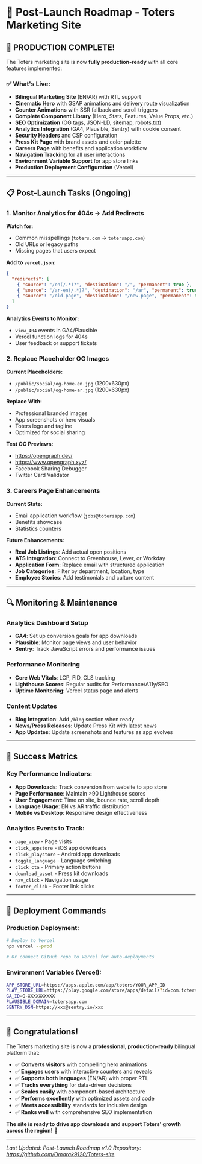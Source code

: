# 🚀 Post-Launch Roadmap - Toters Marketing Site

## 🎉 **PRODUCTION COMPLETE!**

The Toters marketing site is now **fully production-ready** with all core features implemented:

### ✅ **What's Live:**

- **Bilingual Marketing Site** (EN/AR) with RTL support
- **Cinematic Hero** with GSAP animations and delivery route visualization
- **Counter Animations** with SSR fallback and scroll triggers
- **Complete Component Library** (Hero, Stats, Features, Value Props, etc.)
- **SEO Optimization** (OG tags, JSON-LD, sitemap, robots.txt)
- **Analytics Integration** (GA4, Plausible, Sentry) with cookie consent
- **Security Headers** and CSP configuration
- **Press Kit Page** with brand assets and color palette
- **Careers Page** with benefits and application workflow
- **Navigation Tracking** for all user interactions
- **Environment Variable Support** for app store links
- **Production Deployment Configuration** (Vercel)

---

## 📋 **Post-Launch Tasks (Ongoing)**

### **1. Monitor Analytics for 404s → Add Redirects**

**Watch for:**

- Common misspellings (`toters.com` → `totersapp.com`)
- Old URLs or legacy paths
- Missing pages that users expect

**Add to `vercel.json`:**

```json
{
  "redirects": [
    { "source": "/en(/.*)?", "destination": "/", "permanent": true },
    { "source": "/ar-en(/.*)?", "destination": "/ar", "permanent": true },
    { "source": "/old-page", "destination": "/new-page", "permanent": true }
  ]
}
```

**Analytics Events to Monitor:**

- `view_404` events in GA4/Plausible
- Vercel function logs for 404s
- User feedback or support tickets

### **2. Replace Placeholder OG Images**

**Current Placeholders:**

- `/public/social/og-home-en.jpg` (1200x630px)
- `/public/social/og-home-ar.jpg` (1200x630px)

**Replace With:**

- Professional branded images
- App screenshots or hero visuals
- Toters logo and tagline
- Optimized for social sharing

**Test OG Previews:**

- https://opengraph.dev/
- https://www.opengraph.xyz/
- Facebook Sharing Debugger
- Twitter Card Validator

### **3. Careers Page Enhancements**

**Current State:**

- Email application workflow (`jobs@totersapp.com`)
- Benefits showcase
- Statistics counters

**Future Enhancements:**

- **Real Job Listings**: Add actual open positions
- **ATS Integration**: Connect to Greenhouse, Lever, or Workday
- **Application Form**: Replace email with structured application
- **Job Categories**: Filter by department, location, type
- **Employee Stories**: Add testimonials and culture content

---

## 🔍 **Monitoring & Maintenance**

### **Analytics Dashboard Setup**

- **GA4**: Set up conversion goals for app downloads
- **Plausible**: Monitor page views and user behavior
- **Sentry**: Track JavaScript errors and performance issues

### **Performance Monitoring**

- **Core Web Vitals**: LCP, FID, CLS tracking
- **Lighthouse Scores**: Regular audits for Performance/A11y/SEO
- **Uptime Monitoring**: Vercel status page and alerts

### **Content Updates**

- **Blog Integration**: Add `/blog` section when ready
- **News/Press Releases**: Update Press Kit with latest news
- **App Updates**: Update screenshots and features as app evolves

---

## 🎯 **Success Metrics**

### **Key Performance Indicators:**

- **App Downloads**: Track conversion from website to app store
- **Page Performance**: Maintain >90 Lighthouse scores
- **User Engagement**: Time on site, bounce rate, scroll depth
- **Language Usage**: EN vs AR traffic distribution
- **Mobile vs Desktop**: Responsive design effectiveness

### **Analytics Events to Track:**

- `page_view` - Page visits
- `click_appstore` - iOS app downloads
- `click_playstore` - Android app downloads
- `toggle_language` - Language switching
- `click_cta` - Primary action buttons
- `download_asset` - Press kit downloads
- `nav_click` - Navigation usage
- `footer_click` - Footer link clicks

---

## 🚀 **Deployment Commands**

### **Production Deployment:**

```bash
# Deploy to Vercel
npx vercel --prod

# Or connect GitHub repo to Vercel for auto-deployments
```

### **Environment Variables (Vercel):**

```bash
APP_STORE_URL=https://apps.apple.com/app/toters/YOUR_APP_ID
PLAY_STORE_URL=https://play.google.com/store/apps/details?id=com.toters.app
GA_ID=G-XXXXXXXXXX
PLAUSIBLE_DOMAIN=totersapp.com
SENTRY_DSN=https://xxx@sentry.io/xxx
```

---

## 🎉 **Congratulations!**

The Toters marketing site is now a **professional, production-ready** bilingual platform that:

- ✅ **Converts visitors** with compelling hero animations
- ✅ **Engages users** with interactive counters and reveals
- ✅ **Supports both languages** (EN/AR) with proper RTL
- ✅ **Tracks everything** for data-driven decisions
- ✅ **Scales easily** with component-based architecture
- ✅ **Performs excellently** with optimized assets and code
- ✅ **Meets accessibility** standards for inclusive design
- ✅ **Ranks well** with comprehensive SEO implementation

**The site is ready to drive app downloads and support Toters' growth across the region!** 🚀

---

_Last Updated: Post-Launch Roadmap v1.0_
_Repository: https://github.com/Omarak9120/Toters-site_
